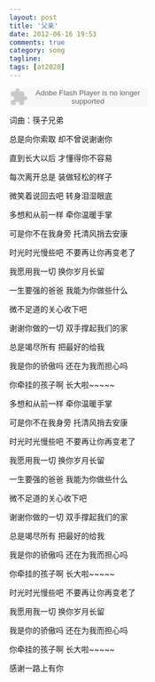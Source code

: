 ```yaml
---
layout: post
title: '父亲'
date: 2012-06-16 19:53
comments: true
category: song
tagline:
tags: [at2020]
---
```


<object classid="clsid:d27cdb6e-ae6d-11cf-96b8-444553540000" codebase=" http://fpdownload.macromedia.com/pub/shockwave/cabs/flash/swflash.cab#version=7,0,0,0" width="250" height="34"><param name="allowScriptAccess" value="sameDomain"><param name="movie" value=" http://l.5sing.com/player.swf?songtype=fc&songid=7504370"><param name="quality" value="high"><param name="bgcolor" value="#ffffff"><embed src=" http://l.5sing.com/player.swf?songtype=fc&songid=7504370" quality="high" bgcolor="#ffffff" width="250" height="34" allowScriptAccess="sameDomain" type="application/x-shockwave-flash" pluginspage=" http://www.macromedia.com/go/getflashplayer" /></object>

词曲：筷子兄弟

总是向你索取 却不曾说谢谢你

直到长大以后 才懂得你不容易

每次离开总是 装做轻松的样子

微笑着说回去吧 转身泪湿眼底

多想和从前一样 牵你温暖手掌

可是你不在我身旁 托清风捎去安康

时光时光慢些吧 不要再让你再变老了

我愿用我一切 换你岁月长留

一生要强的爸爸 我能为你做些什么

微不足道的关心收下吧

谢谢你做的一切 双手撑起我们的家

总是竭尽所有 把最好的给我

我是你的骄傲吗 还在为我而担心吗

你牵挂的孩子啊 长大啦~~~~~

多想和从前一样 牵你温暖手掌

可是你不在我身旁 托清风捎去安康

时光时光慢些吧 不要再让你再变老了

我愿用我一切 换你岁月长留

一生要强的爸爸 我能为你做些什么

微不足道的关心收下吧

谢谢你做的一切 双手撑起我们的家

总是竭尽所有 把最好的给我

我是你的骄傲吗 还在为我而担心吗

你牵挂的孩子啊 长大啦~~~~~

时光时光慢些吧 不要再让你再变老了

我愿用我一切 换你岁月长留

我是你的骄傲吗 还在为我而担心吗

你牵挂的孩子啊 长大啦~~~~~

感谢一路上有你
